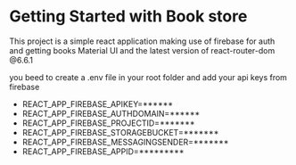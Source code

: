 # Getting Started with Book store

This project is a simple react application making use of firebase for auth and getting books
Material UI and the latest version of react-router-dom @6.6.1

 you beed to create a .env file in your root folder and add your api keys from firebase

- REACT_APP_FIREBASE_APIKEY=******
- REACT_APP_FIREBASE_AUTHDOMAIN=******
- REACT_APP_FIREBASE_PROJECTID=*******
- REACT_APP_FIREBASE_STORAGEBUCKET=*******
- REACT_APP_FIREBASE_MESSAGINGSENDER=*******
- REACT_APP_FIREBASE_APPID=*********

